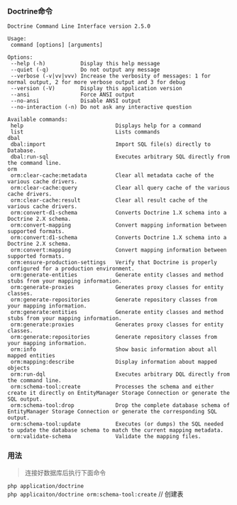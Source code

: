 ### Doctrine命令

	Doctrine Command Line Interface version 2.5.0

	Usage:
	 command [options] [arguments]

	Options:
	 --help (-h)           Display this help message
	 --quiet (-q)          Do not output any message
	 --verbose (-v|vv|vvv) Increase the verbosity of messages: 1 for normal output, 2 for more verbose output and 3 for debug
	 --version (-V)        Display this application version
	 --ansi                Force ANSI output
	 --no-ansi             Disable ANSI output
	 --no-interaction (-n) Do not ask any interactive question

	Available commands:
	 help                             Displays help for a command
	 list                             Lists commands
	dbal
	 dbal:import                      Import SQL file(s) directly to Database.
	 dbal:run-sql                     Executes arbitrary SQL directly from the command line.
	orm
	 orm:clear-cache:metadata         Clear all metadata cache of the various cache drivers.
	 orm:clear-cache:query            Clear all query cache of the various cache drivers.
	 orm:clear-cache:result           Clear all result cache of the various cache drivers.
	 orm:convert-d1-schema            Converts Doctrine 1.X schema into a Doctrine 2.X schema.
	 orm:convert-mapping              Convert mapping information between supported formats.
	 orm:convert:d1-schema            Converts Doctrine 1.X schema into a Doctrine 2.X schema.
	 orm:convert:mapping              Convert mapping information between supported formats.
	 orm:ensure-production-settings   Verify that Doctrine is properly configured for a production environment.
	 orm:generate-entities            Generate entity classes and method stubs from your mapping information.
	 orm:generate-proxies             Generates proxy classes for entity classes.
	 orm:generate-repositories        Generate repository classes from your mapping information.
	 orm:generate:entities            Generate entity classes and method stubs from your mapping information.
	 orm:generate:proxies             Generates proxy classes for entity classes.
	 orm:generate:repositories        Generate repository classes from your mapping information.
	 orm:info                         Show basic information about all mapped entities
	 orm:mapping:describe             Display information about mapped objects
	 orm:run-dql                      Executes arbitrary DQL directly from the command line.
	 orm:schema-tool:create           Processes the schema and either create it directly on EntityManager Storage Connection or generate the SQL output.
	 orm:schema-tool:drop             Drop the complete database schema of EntityManager Storage Connection or generate the corresponding SQL output.
	 orm:schema-tool:update           Executes (or dumps) the SQL needed to update the database schema to match the current mapping metadata.
	 orm:validate-schema              Validate the mapping files.


### 用法
> 连接好数据库后执行下面命令

``` php application/doctrine ```  
``` php applicaiton/doctrine orm:schema-tool:create ``` // 创建表

